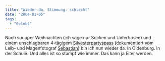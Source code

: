 ```yaml
---
title: "Wieder da, Stimmung: schlecht"
date: "2004-01-05"
tags:
  - "Gelebt"
---
```


Nach suuuper Weihnachten (ich sage nur Socken und Unterhosen) und einem unschlagbaren 4-tägigem [Silvesterpartyspass](http://gallery.verpixelt.de/thumbnails.php?album=5) (dokumentiert vom Leib- und Magenfotograf [Sebastian](http://playground.verpixelt.de/)) bin ich nun wieder da. In Oldenburg. In der Schule. Und alles ist so stumpf wie immer. Das kann ja Eiter werden.

